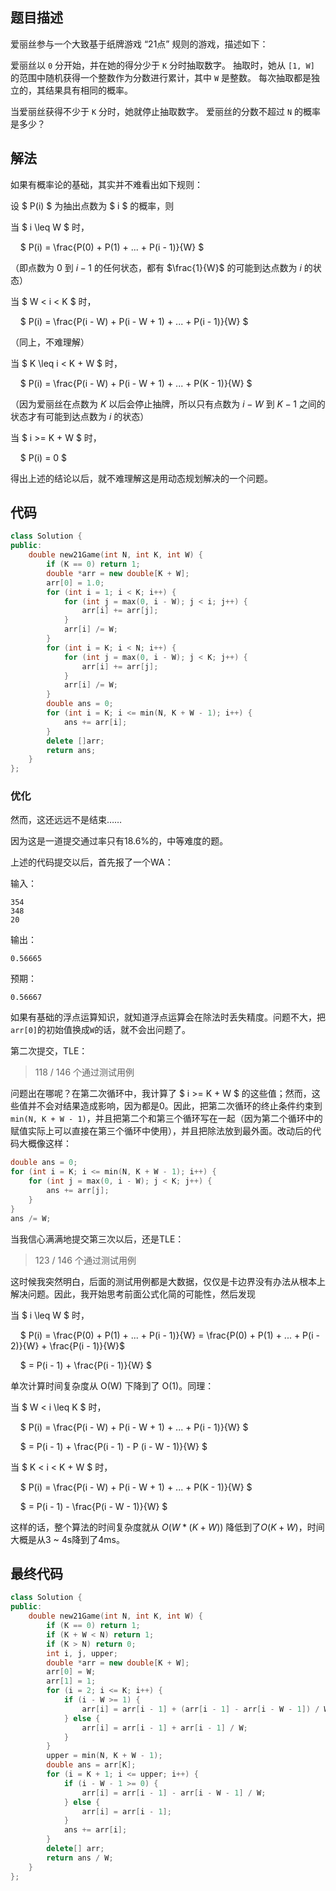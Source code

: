 ## 题目描述

爱丽丝参与一个大致基于纸牌游戏 “21点” 规则的游戏，描述如下：

爱丽丝以 `0` 分开始，并在她的得分少于 `K` 分时抽取数字。 抽取时，她从 `[1, W]` 的范围中随机获得一个整数作为分数进行累计，其中 `W` 是整数。 每次抽取都是独立的，其结果具有相同的概率。

当爱丽丝获得不少于 `K` 分时，她就停止抽取数字。 爱丽丝的分数不超过 `N` 的概率是多少？

## 解法

如果有概率论的基础，其实并不难看出如下规则：

设 $ P(i) $ 为抽出点数为 $ i $ 的概率，则

当 $ i \leq W $ 时，

&nbsp;&nbsp;&nbsp;&nbsp;$ P(i) = \frac{P(0) + P(1) + ... + P(i - 1)}{W} $

（即点数为 $0$ 到 $i-1$ 的任何状态，都有 $\frac{1}{W}$ 的可能到达点数为 $i$ 的状态）

当 $ W < i < K $ 时，

&nbsp;&nbsp;&nbsp;&nbsp;$ P(i) = \frac{P(i - W) + P(i - W + 1) + ... + P(i - 1)}{W} $

（同上，不难理解）

当 $ K \leq i < K + W $ 时，

&nbsp;&nbsp;&nbsp;&nbsp;$ P(i) = \frac{P(i - W) + P(i - W + 1) + ... + P(K - 1)}{W} $

（因为爱丽丝在点数为 $K$ 以后会停止抽牌，所以只有点数为 $i-W$ 到 $K-1$ 之间的状态才有可能到达点数为 $i$ 的状态）

当 $ i >= K + W $ 时，

&nbsp;&nbsp;&nbsp;&nbsp;$ P(i) = 0 $

得出上述的结论以后，就不难理解这是用动态规划解决的一个问题。

## 代码

```cpp
class Solution {
public:
    double new21Game(int N, int K, int W) {
        if (K == 0) return 1;
        double *arr = new double[K + W];
        arr[0] = 1.0;
        for (int i = 1; i < K; i++) {
            for (int j = max(0, i - W); j < i; j++) {
                arr[i] += arr[j];
            }
            arr[i] /= W;
        }
        for (int i = K; i < N; i++) {
            for (int j = max(0, i - W); j < K; j++) {
                arr[i] += arr[j];
            }
            arr[i] /= W;
        }
        double ans = 0;
        for (int i = K; i <= min(N, K + W - 1); i++) {
            ans += arr[i];
        }
        delete []arr;
        return ans;
    }
};
```

### 优化

然而，这还远远不是结束……

因为这是一道提交通过率只有18.6%的，中等难度的题。

上述的代码提交以后，首先报了一个WA：

输入：
```
354
348
20
```
输出：
```
0.56665
```
预期：
```
0.56667
```

如果有基础的浮点运算知识，就知道浮点运算会在除法时丢失精度。问题不大，把`arr[0]`的初始值换成`W`的话，就不会出问题了。

第二次提交，TLE：

> 118 / 146 个通过测试用例

问题出在哪呢？在第二次循环中，我计算了 $ i >= K + W $ 的这些值；然而，这些值并不会对结果造成影响，因为都是0。因此，把第二次循环的终止条件约束到 `min(N, K + W - 1)`，并且把第二个和第三个循环写在一起（因为第二个循环中的赋值实际上可以直接在第三个循环中使用），并且把除法放到最外面。改动后的代码大概像这样：

```cpp
double ans = 0;
for (int i = K; i <= min(N, K + W - 1); i++) {
    for (int j = max(0, i - W); j < K; j++) {
        ans += arr[j];
    }
}
ans /= W;
```

当我信心满满地提交第三次以后，还是TLE：

> 123 / 146 个通过测试用例

这时候我突然明白，后面的测试用例都是大数据，仅仅是卡边界没有办法从根本上解决问题。因此，我开始思考前面公式化简的可能性，然后发现

当 $ i \leq W $ 时，

&nbsp;&nbsp;&nbsp;&nbsp;$ P(i) = \frac{P(0) + P(1) + ... + P(i - 1)}{W} = \frac{P(0) + P(1) + ... + P(i - 2)}{W} + \frac{P(i - 1)}{W}$

&nbsp;&nbsp;&nbsp;&nbsp;$ = P(i - 1) + \frac{P(i - 1)}{W} $

单次计算时间复杂度从 O(W) 下降到了 O(1)。同理：

当 $ W < i \leq K $ 时，

&nbsp;&nbsp;&nbsp;&nbsp;$ P(i) = \frac{P(i - W) + P(i - W + 1) + ... + P(i - 1)}{W} $

&nbsp;&nbsp;&nbsp;&nbsp;$ = P(i - 1) + \frac{P(i - 1) - P (i - W - 1)}{W} $


当 $ K < i < K + W $ 时，

&nbsp;&nbsp;&nbsp;&nbsp;$ P(i) = \frac{P(i - W) + P(i - W + 1) + ... + P(K - 1)}{W} $

&nbsp;&nbsp;&nbsp;&nbsp;$ = P(i - 1) - \frac{P(i - W - 1)}{W} $

这样的话，整个算法的时间复杂度就从 $O(W * (K + W))$ 降低到了$O(K + W)$，时间大概是从3 ~ 4s降到了4ms。

## 最终代码

```cpp
class Solution {
public:
    double new21Game(int N, int K, int W) {
        if (K == 0) return 1;
        if (K + W < N) return 1;
        if (K > N) return 0;
        int i, j, upper;
        double *arr = new double[K + W];
        arr[0] = W;
        arr[1] = 1;
        for (i = 2; i <= K; i++) {
            if (i - W >= 1) {
                arr[i] = arr[i - 1] + (arr[i - 1] - arr[i - W - 1]) / W;
            } else {
                arr[i] = arr[i - 1] + arr[i - 1] / W;
            }
        }
        upper = min(N, K + W - 1);
        double ans = arr[K];
        for (i = K + 1; i <= upper; i++) {
            if (i - W - 1 >= 0) {
                arr[i] = arr[i - 1] - arr[i - W - 1] / W;
            } else {
                arr[i] = arr[i - 1];
            }
            ans += arr[i];
        }
        delete[] arr;
        return ans / W;
    }
};
```